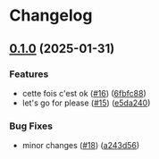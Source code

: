 # Changelog

## [0.1.0](https://github.com/remy-abergel/splinart-tmp/compare/v0.0.1...v0.1.0) (2025-01-31)


### Features

* cette fois c'est ok ([#16](https://github.com/remy-abergel/splinart-tmp/issues/16)) ([6fbfc88](https://github.com/remy-abergel/splinart-tmp/commit/6fbfc8892423ccfb70a99bd8fe9f3740bc88e379))
* let's go for please ([#15](https://github.com/remy-abergel/splinart-tmp/issues/15)) ([e5da240](https://github.com/remy-abergel/splinart-tmp/commit/e5da2406c2a8effaf0f90b2b2a41d4e1b7bb00a3))


### Bug Fixes

* minor changes ([#18](https://github.com/remy-abergel/splinart-tmp/issues/18)) ([a243d56](https://github.com/remy-abergel/splinart-tmp/commit/a243d56a2f54652c1c4067b67f00e71e99e373a0))

